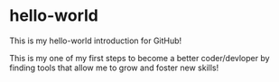 # hello-world
This is my hello-world introduction for GitHub!

This is my one of my first steps to become a better coder/devloper by finding tools that allow me to grow and foster new skills!
